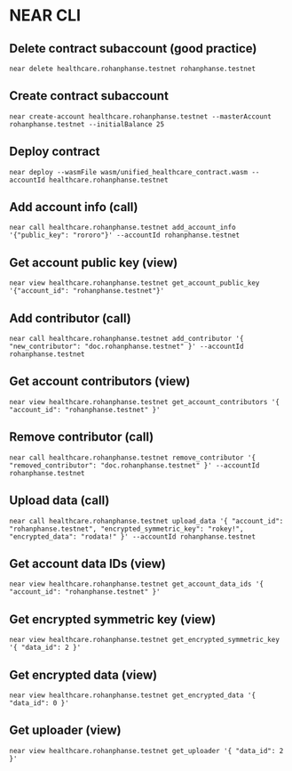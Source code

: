 # NEAR CLI

## Delete contract subaccount (good practice)
```
near delete healthcare.rohanphanse.testnet rohanphanse.testnet
```

## Create contract subaccount
```
near create-account healthcare.rohanphanse.testnet --masterAccount rohanphanse.testnet --initialBalance 25
```

## Deploy contract
```
near deploy --wasmFile wasm/unified_healthcare_contract.wasm --accountId healthcare.rohanphanse.testnet
```

## Add account info (call)
```
near call healthcare.rohanphanse.testnet add_account_info '{"public_key": "rororo"}' --accountId rohanphanse.testnet
```

## Get account public key (view)
```
near view healthcare.rohanphanse.testnet get_account_public_key '{"account_id": "rohanphanse.testnet"}'
```

## Add contributor (call)
```
near call healthcare.rohanphanse.testnet add_contributor '{ "new_contributor": "doc.rohanphanse.testnet" }' --accountId rohanphanse.testnet
```

## Get account contributors (view)
```
near view healthcare.rohanphanse.testnet get_account_contributors '{ "account_id": "rohanphanse.testnet" }'
```

## Remove contributor (call)
```
near call healthcare.rohanphanse.testnet remove_contributor '{ "removed_contributor": "doc.rohanphanse.testnet" }' --accountId rohanphanse.testnet
```

## Upload data (call)
```
near call healthcare.rohanphanse.testnet upload_data '{ "account_id": "rohanphanse.testnet", "encrypted_symmetric_key": "rokey!", "encrypted_data": "rodata!" }' --accountId rohanphanse.testnet
```

## Get account data IDs (view)
```
near view healthcare.rohanphanse.testnet get_account_data_ids '{ "account_id": "rohanphanse.testnet" }'
```

## Get encrypted symmetric key (view)
```
near view healthcare.rohanphanse.testnet get_encrypted_symmetric_key '{ "data_id": 2 }'
```

## Get encrypted data (view)
```
near view healthcare.rohanphanse.testnet get_encrypted_data '{ "data_id": 0 }'
```

## Get uploader (view)
```
near view healthcare.rohanphanse.testnet get_uploader '{ "data_id": 2 }'
```
